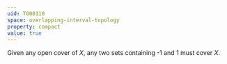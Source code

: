 ```yaml
---
uid: T000110
space: overlapping-interval-topology
property: compact
value: true
---
```

Given any open cover of $X$, any two sets containing -1 and 1 must cover $X$.


